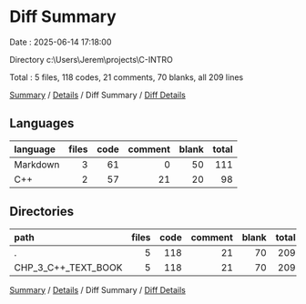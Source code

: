 # Diff Summary

Date : 2025-06-14 17:18:00

Directory c:\\Users\\Jerem\\projects\\C-INTRO

Total : 5 files,  118 codes, 21 comments, 70 blanks, all 209 lines

[Summary](results.md) / [Details](details.md) / Diff Summary / [Diff Details](diff-details.md)

## Languages
| language | files | code | comment | blank | total |
| :--- | ---: | ---: | ---: | ---: | ---: |
| Markdown | 3 | 61 | 0 | 50 | 111 |
| C++ | 2 | 57 | 21 | 20 | 98 |

## Directories
| path | files | code | comment | blank | total |
| :--- | ---: | ---: | ---: | ---: | ---: |
| . | 5 | 118 | 21 | 70 | 209 |
| CHP_3_C++_TEXT_BOOK | 5 | 118 | 21 | 70 | 209 |

[Summary](results.md) / [Details](details.md) / Diff Summary / [Diff Details](diff-details.md)